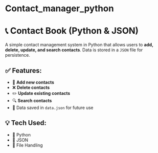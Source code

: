 # Contact_manager_python
<h1>📞 Contact Book (Python & JSON)</h1>

<p>A simple contact management system in Python that allows users to <b>add, delete, update, and search contacts</b>. Data is stored in a <code>JSON</code> file for persistence.</p>

<h2>✅ Features:</h2>
<ul>
    <li>📌 <b>Add new contacts</b></li>
    <li>❌ <b>Delete contacts</b></li>
    <li>✏️ <b>Update existing contacts</b></li>
    <li>🔍 <b>Search contacts</b></li>
    <li>💾 Data saved in <code>data.json</code> for future use</li>
</ul>

<h2>💡 Tech Used:</h2>
<ul>
    <li>🐍 Python</li>
    <li>📄 JSON</li>
    <li>📝 File Handling</li>
</ul>

